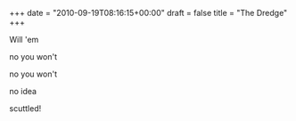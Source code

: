 +++
date = "2010-09-19T08:16:15+00:00"
draft = false
title = "The Dredge"
+++
<p>Will 'em</p>&#13;
<p>no you won't</p>&#13;
<p>no you won't</p>&#13;
<p>no idea</p>&#13;
<p>scuttled!</p> 
